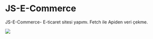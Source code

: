 # JS-E-Commerce
JS-E-Commerce- E-ticaret sitesi yapımı. Fetch ile Apiden veri çekme.

<img src="eticaret.gif">
